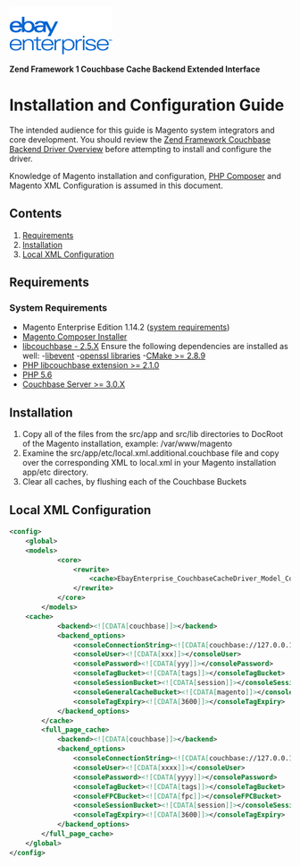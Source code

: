 [![ebay logo](static/logo-vert.png)](http://www.ebayenterprise.com/)

**Zend Framework 1 Couchbase Cache Backend Extended Interface**
# Installation and Configuration Guide

The intended audience for this guide is Magento system integrators and core development. You should review the [Zend Framework Couchbase Backend Driver Overview](README.md) before attempting to install and configure the driver.

Knowledge of Magento installation and configuration, [PHP Composer](https://getcomposer.org/) and Magento XML Configuration is assumed in this document.

## Contents

1. [Requirements](#requirements)
2. [Installation](#installation)
3. [Local XML Configuration](#local-xml-configuration)

## Requirements

### System Requirements

- Magento Enterprise Edition 1.14.2 ([system requirements](http://magento.com/resources/system-requirements))
- [Magento Composer Installer](https://github.com/Cotya/magento-composer-installer)
- [libcouchbase - 2.5.X](https://github.com/couchbase/libcouchbase)
	Ensure the following dependencies are installed as well:
		-[libevent](http://libevent.org/)
		-[openssl libraries](https://www.openssl.org/docs/manmaster/crypto/crypto.html)
		-[CMake >= 2.8.9](https://cmake.org/)
- [PHP libcouchbase extension >= 2.1.0](https://github.com/couchbase/php-couchbase)
- [PHP 5.6](http://php.net)
- [Couchbase Server >= 3.0.X](http://www.couchbase.com/)

## Installation

1. Copy all of the files from the src/app and src/lib directories to DocRoot of the Magento installation, example: /var/www/magento
2. Examine the src/app/etc/local.xml.additional.couchbase file and copy over the corresponding XML to local.xml in your Magento installation app/etc directory.
3. Clear all caches, by flushing each of the Couchbase Buckets

## Local XML Configuration
```xml
<config>
    <global>
	<models>
            <core>
                <rewrite>
                    <cache>EbayEnterprise_CouchbaseCacheDriver_Model_Core_Cache</cache>
                </rewrite>
            </core>
        </models>
 	<cache>
            <backend><![CDATA[couchbase]]></backend>
            <backend_options>
                <consoleConnectionString><![CDATA[couchbase://127.0.0.1?config_cache=/tmp/phpcb_cache_general]]></consoleConnectionString>
                <consoleUser><![CDATA[xxx]]></consoleUser>
                <consolePassword><![CDATA[yyy]]></consolePassword>
                <consoleTagBucket><![CDATA[tags]]></consoleTagBucket>
                <consoleSessionBucket><![CDATA[session]]></consoleSessionBucket>
                <consoleGeneralCacheBucket><![CDATA[magento]]></consoleGeneralCacheBucket>
                <consoleTagExpiry><![CDATA[3600]]></consoleTagExpiry>
            </backend_options>
        </cache>
        <full_page_cache>
            <backend><![CDATA[couchbase]]></backend>
            <backend_options>
                <consoleConnectionString><![CDATA[couchbase://127.0.0.1?config_cache=/tmp/phpcb_cache_fpc]]></consoleConnectionString>
                <consoleUser><![CDATA[xxxx]]></consoleUser>
                <consolePassword><![CDATA[yyyy]]></consolePassword>
                <consoleTagBucket><![CDATA[tags]]></consoleTagBucket>
                <consoleFPCBucket><![CDATA[fpc]]></consoleFPCBucket>
                <consoleSessionBucket><![CDATA[session]]></consoleSessionBucket>
                <consoleTagExpiry><![CDATA[3600]]></consoleTagExpiry>
            </backend_options>
        </full_page_cache>
    </global>
</config>
```
